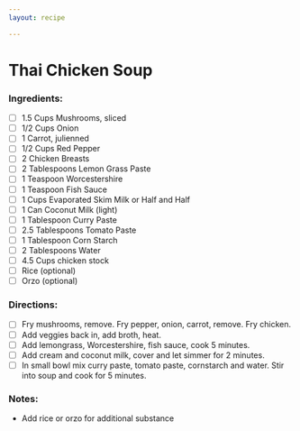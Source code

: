```yaml
---
layout: recipe

---
```


# Thai Chicken Soup

### Ingredients:

- [ ] 1.5 Cups Mushrooms, sliced
- [ ] 1/2 Cups Onion
- [ ] 1 Carrot, julienned
- [ ] 1/2 Cups Red Pepper
- [ ] 2 Chicken Breasts
- [ ] 2 Tablespoons Lemon Grass Paste
- [ ] 1 Teaspoon Worcestershire
- [ ] 1 Teaspoon Fish Sauce
- [ ] 1 Cups Evaporated Skim Milk or Half and Half
- [ ] 1 Can Coconut Milk (light)
- [ ] 1 Tablespoon Curry Paste
- [ ] 2.5 Tablespoons Tomato Paste
- [ ] 1 Tablespoon Corn Starch
- [ ] 2 Tablespoons Water
- [ ] 4.5 Cups chicken stock
- [ ] Rice (optional)
- [ ] Orzo (optional)

### Directions:

- [ ] Fry mushrooms, remove. Fry pepper, onion, carrot, remove. Fry chicken.
- [ ] Add veggies back in, add broth, heat.
- [ ] Add lemongrass, Worcestershire, fish sauce, cook 5 minutes.
- [ ] Add cream and coconut milk, cover and let simmer for 2 minutes.
- [ ] In small bowl mix curry paste, tomato paste, cornstarch and water. Stir into soup and cook for 5 minutes.

### Notes:

* Add rice or orzo for additional substance